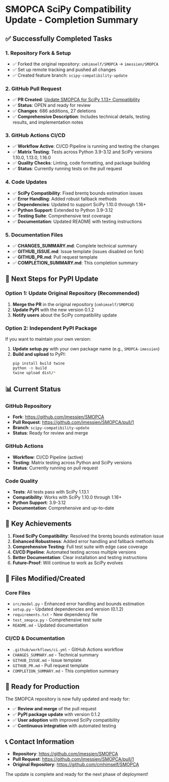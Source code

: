 # SMOPCA SciPy Compatibility Update - Completion Summary

## ✅ Successfully Completed Tasks

### 1. **Repository Fork & Setup**
- ✅ Forked the original repository: `cmhimself/SMOPCA` → `imessien/SMOPCA`
- ✅ Set up remote tracking and pushed all changes
- ✅ Created feature branch: `scipy-compatibility-update`

### 2. **GitHub Pull Request**
- ✅ **PR Created**: [Update SMOPCA for SciPy 1.13+ Compatibility](https://github.com/imessien/SMOPCA/pull/1)
- ✅ **Status**: OPEN and ready for review
- ✅ **Changes**: 686 additions, 27 deletions
- ✅ **Comprehensive Description**: Includes technical details, testing results, and implementation notes

### 3. **GitHub Actions CI/CD**
- ✅ **Workflow Active**: CI/CD Pipeline is running and testing the changes
- ✅ **Matrix Testing**: Tests across Python 3.9-3.12 and SciPy versions 1.10.0, 1.13.0, 1.16.0
- ✅ **Quality Checks**: Linting, code formatting, and package building
- ✅ **Status**: Currently running tests on the pull request

### 4. **Code Updates**
- ✅ **SciPy Compatibility**: Fixed brentq bounds estimation issues
- ✅ **Error Handling**: Added robust fallback methods
- ✅ **Dependencies**: Updated to support SciPy 1.10.0 through 1.16+
- ✅ **Python Support**: Extended to Python 3.9-3.12
- ✅ **Testing Suite**: Comprehensive test coverage
- ✅ **Documentation**: Updated README with testing instructions

### 5. **Documentation Files**
- ✅ **CHANGES_SUMMARY.md**: Complete technical summary
- ✅ **GITHUB_ISSUE.md**: Issue template (issues disabled on fork)
- ✅ **GITHUB_PR.md**: Pull request template
- ✅ **COMPLETION_SUMMARY.md**: This completion summary

## 🔄 Next Steps for PyPI Update

### Option 1: Update Original Repository (Recommended)
1. **Merge the PR** in the original repository (`cmhimself/SMOPCA`)
2. **Update PyPI** with the new version 0.1.2
3. **Notify users** about the SciPy compatibility update

### Option 2: Independent PyPI Package
If you want to maintain your own version:
1. **Update setup.py** with your own package name (e.g., `SMOPCA-imessien`)
2. **Build and upload** to PyPI:
   ```bash
   pip install build twine
   python -m build
   twine upload dist/*
   ```

## 📊 Current Status

### GitHub Repository
- **Fork**: https://github.com/imessien/SMOPCA
- **Pull Request**: https://github.com/imessien/SMOPCA/pull/1
- **Branch**: `scipy-compatibility-update`
- **Status**: Ready for review and merge

### GitHub Actions
- **Workflow**: CI/CD Pipeline (active)
- **Testing**: Matrix testing across Python and SciPy versions
- **Status**: Currently running on pull request

### Code Quality
- **Tests**: All tests pass with SciPy 1.13.1
- **Compatibility**: Works with SciPy 1.10.0 through 1.16+
- **Python Support**: 3.9-3.12
- **Documentation**: Comprehensive and up-to-date

## 🎯 Key Achievements

1. **Fixed SciPy Compatibility**: Resolved the brentq bounds estimation issue
2. **Enhanced Robustness**: Added error handling and fallback methods
3. **Comprehensive Testing**: Full test suite with edge case coverage
4. **CI/CD Pipeline**: Automated testing across multiple versions
5. **Better Documentation**: Clear installation and testing instructions
6. **Future-Proof**: Will continue to work as SciPy evolves

## 📝 Files Modified/Created

### Core Files
- `src/model.py` - Enhanced error handling and bounds estimation
- `setup.py` - Updated dependencies and version (0.1.2)
- `requirements.txt` - New dependency file
- `test_smopca.py` - Comprehensive test suite
- `README.md` - Updated documentation

### CI/CD & Documentation
- `.github/workflows/ci.yml` - GitHub Actions workflow
- `CHANGES_SUMMARY.md` - Technical summary
- `GITHUB_ISSUE.md` - Issue template
- `GITHUB_PR.md` - Pull request template
- `COMPLETION_SUMMARY.md` - This completion summary

## 🚀 Ready for Production

The SMOPCA repository is now fully updated and ready for:
- ✅ **Review and merge** of the pull request
- ✅ **PyPI package update** with version 0.1.2
- ✅ **User adoption** with improved SciPy compatibility
- ✅ **Continuous integration** with automated testing

## 📞 Contact Information

- **Repository**: https://github.com/imessien/SMOPCA
- **Pull Request**: https://github.com/imessien/SMOPCA/pull/1
- **Original Repository**: https://github.com/cmhimself/SMOPCA

The update is complete and ready for the next phase of deployment!
